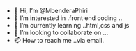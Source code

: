 - 👋 Hi, I’m @MbenderaPhiri
- 👀 I’m interested in .front end coding ..
- 🌱 I’m currently learning ..html,css and js
- 💞️ I’m looking to collaborate on ...
- 📫 How to reach me ..via email.

<!---
MbenderaPhiri/MbenderaPhiri is a ✨ special ✨ repository because its `README.md` (this file) appears on your GitHub profile.
You can click the Preview link to take a look at your changes.
--->
